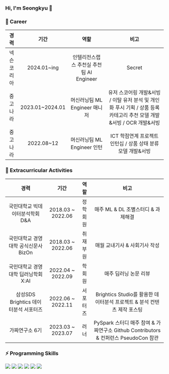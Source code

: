 ### Hi, I'm Seongkyu 👋

<!--
**kyuhub/kyuhub** is a ✨ _special_ ✨ repository because its `README.md` (this file) appears on your GitHub profile.

Here are some ideas to get you started:

- 🔭 I’m currently working on ...
- 🌱 I’m currently learning ...
- 👯 I’m looking to collaborate on ...
- 🤔 I’m looking for help with ...
- 💬 Ask me about ...
- 📫 How to reach me: ...
- 😄 Pronouns: ...
- ⚡ Fun fact: ...
-->



### 🌱 Career
|경력|기간|역할|비고|
|:---:|:---:|:---:|:---:|
|넥슨코리아|2024.01~ing|인텔리전스랩스 추천실 추천팀 AI Engineer|Secret|
|중고나라|2023.01~2024.01|머신러닝팀 ML Engineer 매니저|유저 스코어링 개발&서빙 / 이탈 유저 분석 및 개인화 푸시 기획 / 상품 등록 카테고리 추천 모델 개발&서빙 / OCR 개발&서빙|
|중고나라|2022.08~12|머신러닝팀 ML Engineer 인턴|ICT 학점연계 프로젝트 인턴십 / 상품 상태 분류 모델 개발&서빙|


### 💬 Extracurricular Activities
|경력|기간|역할|비고|
|:---:|:---:|:---:|:---:|
|국민대학교 빅데이터분석학회 D&A|2018.03 ~ 2022.06|정학회원|매주 ML & DL 조별스터디 & 과제해결|
|국민대학교 경영대학 공식신문사 BizOn|2018.03 ~ 2022.06|취재부원|매월 교내기사 & 사회기사 작성|
|국민대학교 경영대학 딥러닝학회 X:AI|2022.04 ~ 2022.09|학회원|매주 딥러닝 논문 리뷰|
|삼성SDS Brightics 데이터분석 서포터즈|2022.06 ~ 2022.11|서포터즈|Brightics Studio를 활용한 데이터분석 프로젝트 & 분석 컨텐츠 제작 포스팅|
|가짜연구소 6기|2023.03 ~ 2023.07|러너|PySpark 스터디 매주 참여 & 가짜연구소 Github Contributors & 컨퍼런스 PseudoCon 참관|

### ⚡ Programming Skills
<img src="https://img.shields.io/badge/Python-3776AB?style=flat-square&logo=Python&logoColor=white"> <img src="https://img.shields.io/badge/Jupyter-F37626?style=flat-square&logo=Jupyter&logoColor=white"/> <img src="https://img.shields.io/badge/RStudio-75AADB?style=flat-square&logo=RStudio&logoColor=white"/> <img src="https://img.shields.io/badge/MySQL-4479A1?style=flat-square&logo=MySQL&logoColor=white"/> <img src="https://img.shields.io/badge/Qgis-589632?style=flat-square&logo=Qgis&logoColor=white"/> <img src="https://img.shields.io/badge/Pytorch-3776AB?style=flat-square&logo=Pytorch&logoColor=white"/>
